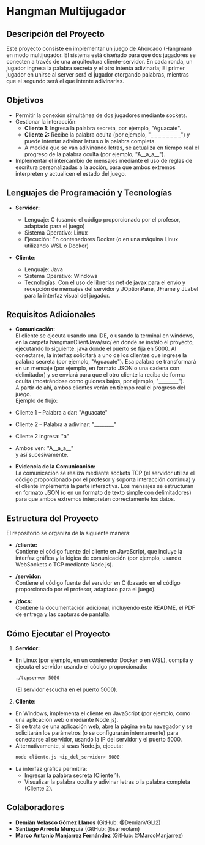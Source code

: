 # Hangman Multijugador

## Descripción del Proyecto

Este proyecto consiste en implementar un juego de Ahorcado (Hangman) en modo multijugador. El sistema está diseñado para que dos jugadores se conecten a través de una arquitectura cliente-servidor. En cada ronda, un jugador ingresa la palabra secreta y el otro intenta adivinarla; El primer jugador en unirse al server será el jugador otorgando palabras, mientras que el segundo será el que intente adivinarlas.

## Objetivos

- Permitir la conexión simultánea de dos jugadores mediante sockets.
- Gestionar la interacción:
  - **Cliente 1:** Ingresa la palabra secreta, por ejemplo, "Aguacate".
  - **Cliente 2:** Recibe la palabra oculta (por ejemplo, "_ _ _ _ _ _ _ _") y puede intentar adivinar letras o la palabra completa.
  - A medida que se van adivinando letras, se actualiza en tiempo real el progreso de la palabra oculta (por ejemplo, "A__a_a__").
- Implementar el intercambio de mensajes mediante el uso de reglas de escritura personalizadas a la acción, para que ambos extremos interpreten y actualicen el estado del juego. 

## Lenguajes de Programación y Tecnologías

- **Servidor:**  
  - Lenguaje: C (usando el código proporcionado por el profesor, adaptado para el juego)  
  - Sistema Operativo: Linux  
  - Ejecución: En contenedores Docker (o en una máquina Linux utilizando WSL o Docker)

- **Cliente:**  
  - Lenguaje: Java 
  - Sistema Operativo: Windows  
  - Tecnologías: Con el uso de librerias net de javax para el envío y recepción de mensajes del servidor y JOptionPane, JFrame y JLabel para la interfaz visual del jugador. 

## Requisitos Adicionales

- **Comunicación:**  
  El cliente se ejecuta usando una IDE, o usando la terminal en windows, en la carpeta hangmanClientJava/src/ en donde se instalo el proyecto, ejecutando lo siguiente:
  java 
donde el puerto se fija en 5000. Al conectarse, la interfaz solicitará a uno de los clientes que ingrese la palabra secreta (por ejemplo, "Aguacate"). Esa palabra se transformará en un mensaje (por ejemplo, en formato JSON o una cadena con delimitador) y se enviará para que el otro cliente la reciba de forma oculta (mostrándose como guiones bajos, por ejemplo, "________").  
A partir de ahí, ambos clientes verán en tiempo real el progreso del juego.  
Ejemplo de flujo:
- Cliente 1 – Palabra a dar: "Aguacate"  
- Cliente 2 – Palabra a adivinar: "________"  
- Cliente 2 ingresa: "a"  
- Ambos ven: "A__a_a__"  
y así sucesivamente.

- **Evidencia de la Comunicación:**  
La comunicación se realiza mediante sockets TCP (el servidor utiliza el código proporcionado por el profesor y soporta interacción continua) y el cliente implementa la parte interactiva. Los mensajes se estructuran en formato JSON (o en un formato de texto simple con delimitadores) para que ambos extremos interpreten correctamente los datos.

## Estructura del Proyecto

El repositorio se organiza de la siguiente manera:

- **/cliente:**  
Contiene el código fuente del cliente en JavaScript, que incluye la interfaz gráfica y la lógica de comunicación (por ejemplo, usando WebSockets o TCP mediante Node.js).

- **/servidor:**  
Contiene el código fuente del servidor en C (basado en el código proporcionado por el profesor, adaptado para el juego).

- **/docs:**  
Contiene la documentación adicional, incluyendo este README, el PDF de entrega y las capturas de pantalla.

## Cómo Ejecutar el Proyecto

1. **Servidor:**  
 - En Linux (por ejemplo, en un contenedor Docker o en WSL), compila y ejecuta el servidor usando el código proporcionado:
   ```bash
   ./tcpserver 5000
   ```
   (El servidor escucha en el puerto 5000).

2. **Cliente:**  
 - En Windows, implementa el cliente en JavaScript (por ejemplo, como una aplicación web o mediante Node.js).
 - Si se trata de una aplicación web, abre la página en tu navegador y se solicitarán los parámetros (o se configurarán internamente) para conectarse al servidor, usando la IP del servidor y el puerto 5000.
 - Alternativamente, si usas Node.js, ejecuta:
   ```bash
   node cliente.js <ip_del_servidor> 5000
   ```
 - La interfaz gráfica permitirá:
   - Ingresar la palabra secreta (Cliente 1).
   - Visualizar la palabra oculta y adivinar letras o la palabra completa (Cliente 2).

## Colaboradores

- **Demián Velasco Gómez Llanos** (GitHub: @DemianVGLl2)  
- **Santiago Arreola Munguía** (GitHub: @sarreolam)  
- **Marco Antonio Manjarrez Fernández** (GitHub: @MarcoManjarrez)
